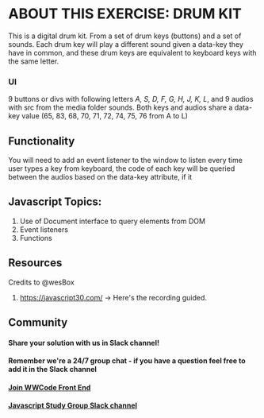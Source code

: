 # ABOUT THIS EXERCISE: DRUM KIT <br>

This is a digital drum kit. From a set of drum keys (buttons) and a set of sounds. Each drum key will play a different sound given a data-key they have in common, and these drum keys are equivalent to keyboard keys with the same letter. 


### UI
9 buttons or divs with following letters *A, S, D, F, G, H, J, K, L*, and 9 audios with src from the media folder sounds. Both keys and audios share a data-key value (65, 83, 68, 70, 71, 72, 74, 75, 76 from A to L) <br>


## Functionality 
You will need to add an event listener to the window to listen  every time user types a key from keyboard, the code of each key will be queried between the audios based on the data-key attribute, if it 


## Javascript Topics:
1. Use of Document interface to query elements from DOM
2. Event listeners
2. Functions

## Resources
Credits to @wesBox
1. https://javascript30.com/  -> Here's the recording guided.


## Community
#### Share your solution with us in Slack channel! 
#### Remember we're a 24/7 group chat - if you have a question feel free to add it in the Slack channel

#### [Join WWCode Front End](https://join.slack.com/t/womenwhocodefrontend/shared_invite/zt-1ovx677mt-6seRyqmOAcIuaydyB4DWSA)
#### [Javascript Study Group Slack channel ](https://womenwhocodefrontend.slack.com/archives/C0324MXBHSP)
